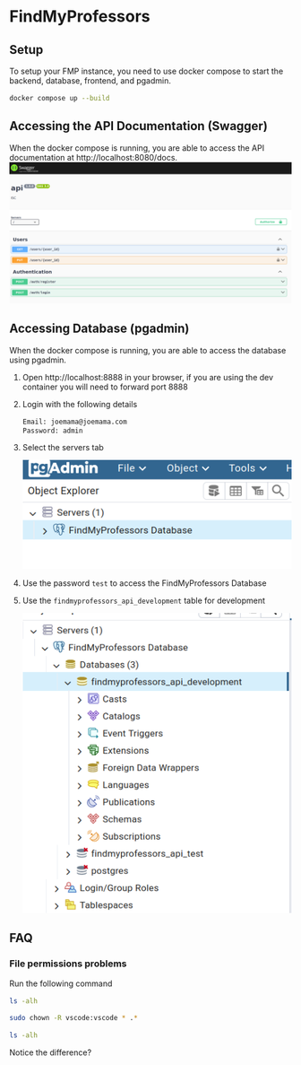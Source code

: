 # FindMyProfessors

## Setup
To setup your FMP instance, you need to use docker compose to start the backend, database, frontend, and pgadmin.  
```bash
docker compose up --build
```

## Accessing the API Documentation (Swagger)
When the docker compose is running, you are able to access the API documentation at http://localhost:8080/docs.
![swagger page example](docs/swagger.png)

## Accessing Database (pgadmin)
When the docker compose is running, you are able to access the database using pgadmin.

1. Open http://localhost:8888 in your browser, if you are using the dev container you will need to forward port 8888
2. Login with the following details
   ```
   Email: joemama@joemama.com
   Password: admin
   ```
3. Select the servers tab

   ![servers tab](docs/database_1.png)
4. Use the password `test` to access the FindMyProfessors Database
5. Use the `findmyprofessors_api_development` table for development
   
   ![correct table](docs/database_2.png)

## FAQ

### File permissions problems
Run the following command
```bash
ls -alh
```

```bash
sudo chown -R vscode:vscode * .*
```

```bash
ls -alh
```

Notice the difference?